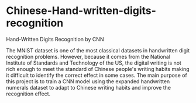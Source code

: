 # Chinese-Hand-written-digits-recognition
Hand-Written Digits Recognition by CNN

The MNIST dataset is one of the most classical datasets in handwritten digit recognition problems. However, because it comes from the National Institute of Standards and Technology of the US, the digital writing is not rich enough to meet the standard of Chinese people's writing habits making it difficult to identify the correct effect in some cases. The main purpose of this project is to train a CNN model using the expanded handwritten numerals dataset to adapt to Chinese writing habits and improve the recognition effect.
